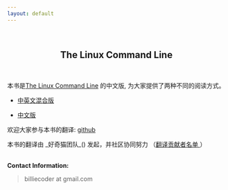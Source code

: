 ```yaml
---
layout: default
---
```

<br />
<h2 style="text-align:center">The Linux Command Line</h2>
<br />

本书是[The Linux Command Line](http://linuxcommand.org/) 的中文版,
为大家提供了两种不同的阅读方式。

* [中英文混合版](book)

* [中文版](book/zh)

欢迎大家参与本书的翻译: [github](https://github.com/billie66/TLCL)


<p>
本书的翻译由 _好奇猫团队_(<http://haoqicat.com/about/team>) 发起，并社区协同努力
（<a href="contributors.html">翻译贡献者名单 </a>）
</p>

<p><br /><b>Contact Information:</b></p>

<blockquote>
<p>
billiecoder at gmail.com
</p>
</blockquote>

